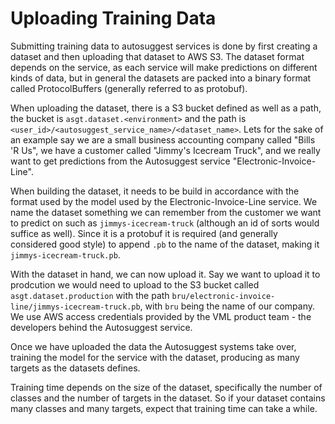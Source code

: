 # Uploading Training Data

Submitting training data to autosuggest services is done by first creating a dataset and then uploading that dataset to AWS S3.
The dataset format depends on the service, as each service will make predictions on different kinds of data, but in general the datasets are packed into a binary format called ProtocolBuffers (generally referred to as protobuf).

When uploading the dataset, there is a S3 bucket defined as well as a path, the bucket is `asgt.dataset.<environment>` and the path is `<user_id>/<autosuggest_service_name>/<dataset_name>`.
Lets for the sake of an example say we are a small business accounting company called "Bills 'R Us", we have a customer called "Jimmy's Icecream Truck", and we really want to get predictions from the Autosuggest service "Electronic-Invoice-Line".

When building the dataset, it needs to be build in accordance with the format used by the model used by the Electronic-Invoice-Line service. We name the dataset something we can remember from the customer we want to predict on such as `jimmys-icecream-truck` (although an id of sorts would suffice as well). Since it is a protobuf it is required (and generally considered good style) to append `.pb` to the name of the dataset, making it `jimmys-icecream-truck.pb`.

With the dataset in hand, we can now upload it. Say we want to upload it to prodcution we would need to upload to the S3 bucket called `asgt.dataset.production` with the path `bru/electronic-invoice-line/jimmys-icecream-truck.pb`, with `bru` being the name of our company.
We use AWS access credentials provided by the VML product team - the developers behind the Autosuggest service.

Once we have uploaded the data the Autosuggest systems take over, training the model for the service with the dataset, producing as many targets as the datasets defines.

Training time depends on the size of the dataset, specifically the number of classes and the number of targets in the dataset. So if your dataset contains many classes and many targets, expect that training time can take a while.
